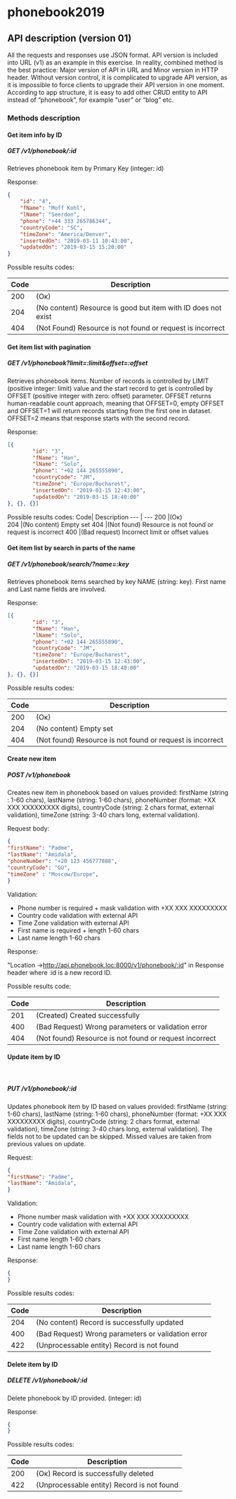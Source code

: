 # phonebook2019

## API description (version 01)

All the requests and responses use JSON format. API version is included into URL (v1) as an example in this exercise. In reality, combined method is the best practice: Major version of API in URL and Minor version in HTTP header. Without version control, it is complicated to upgrade API version, as it is impossible to force clients to upgrade their API version in one moment. According to app structure, it is easy to add other CRUD entity to API instead of “phonebook”, for example “user” or “blog” etc.

### Methods description

#### Get item info by ID

##### GET /v1/phonebook/:id
Retrieves phonebook item by Primary Key (integer: id) 

Response:
```json
{
    "id": "4",
    "fName": "Moff Kohl",
    "lName": "Seerdon",
    "phone": "+44 333 265786344",
    "countryCode": "SC",
    "timeZone": "America/Denver",
    "insertedOn": "2019-03-11 10:43:00",
    "updatedOn": "2019-03-15 15:20:00"
}
```
Possible results codes:

Code| Description
--- | ---
200 | (Ок)	
204 | (No content)	Resource is good but item with ID does not exist
404 | (Not Found)	Resource is not found or request is incorrect

#### Get item list with pagination

##### GET /v1/phonebook?limit=:limit&offset=:offset

Retrieves phonebook items. Number of records is controlled by LIMIT (positive integer: limit) value and the start record to get is controlled by OFFSET (positive integer with zero: offset) parameter. OFFSET returns human-readable count approach, meaning that OFFSET=0, empty OFFSET and OFFSET=1 will return records starting from the first one in dataset. OFFSET=2 means that response starts with the second record.

Response:
```json
[{
        "id": "3",
        "fName": "Han",
        "lName": "Solo",
        "phone": "+02 144 265555890",
        "countryCode": "JM",
        "timeZone": "Europe/Bucharest",
        "insertedOn": "2019-03-15 12:43:00",
        "updatedOn": "2019-03-15 18:40:00"
}, {}, {}]
```

Possible results codes:
Code| Description
--- | ---
200 |(Ок)	
204 |(No content)	Empty set
404 |(Not found)	Resource is not found or request is incorrect
400 |(Bad request)	Incorrect limit or offset values

#### Get item list by search in parts of the name

##### GET /v1/phonebook/search/?name=:key

Retrieves phonebook items searched by key NAME (string: key). First name and Last name fields are involved.

Response:
```json
[{
        "id": "3",
        "fName": "Han",
        "lName": "Solo",
        "phone": "+02 144 265555890",
        "countryCode": "JM",
        "timeZone": "Europe/Bucharest",
        "insertedOn": "2019-03-15 12:43:00",
        "updatedOn": "2019-03-15 18:40:00"
}, {}, {}]
```
Possible results codes:

Code| Description
--- | ---
200 |(Ок)	
204 |(No content)	Empty set
404 |(Not found)	Resource is not found or request is incorrect

#### Create new item

##### POST /v1/phonebook

Creates new item in phonebook based on values provided: firstName (string : 1-60 chars), lastName (string: 1-60 chars), phoneNumber (format: +XX XXX XXXXXXXXX digits), countryCode (string: 2 chars format, external validation), timeZone (string: 3-40 chars long, external validation). 


Request body:

```json
{
"firstName": "Padme", 
"lastName": "Amidala", 
"phoneNumber": "+20 123 456777888",
"countryCode": "GU",
"timeZone" : "Moscow/Europe",
}
```

Validation:

* Phone number is required + mask validation with +XX XXX XXXXXXXXX
* Country code validation with external API
* Time Zone validation with external API
* First name is required + length 1-60 chars
* Last name length 1-60 chars

Response:

"Location →http://api.phonebook.loc:8000/v1/phonebook/:id" in Response header where :id is a new record ID.

Possible results code:

Code| Description
--- | ---
201 |(Created)	Created successfully
400 |(Bad Request)	Wrong parameters or validation error
404 |(Not found)	Resource is not found or request incorrect

#### Update item by ID
 
##### PUT /v1/phonebook/:id

Updates phonebook item by ID based on values provided: firstName (string: 1-60 chars), lastName (string: 1-60 chars), phoneNumber (format: +XX XXX XXXXXXXXX digits), countryCode (string: 2 chars format, external validation), timeZone (string: 3-40 chars long, external validation).  The fields not to be updated can be skipped. Missed values are taken from previous values on update.

Request:
```json
{
"firstName": "Padme", 
"lastName": "Amidala", 
}
```

Validation:

* Phone number mask validation with +XX XXX XXXXXXXXX
* Country code validation with external API
* Time Zone validation with external API
* First name length 1-60 chars
* Last name length 1-60 chars


Response:
```json
{
}
```

Possible results codes:

Code| Description
--- | ---
204 |(No content)	Record is successfully updated
400 |(Bad Request)	Wrong parameters or validation error
422 |(Unprocessable entity)	Record is not found


#### Delete item by ID 

##### DELETE /v1/phonebook/:id

Delete phonebook by ID provided. (integer: id)

Response:

```json
{
}
```
Possible results codes:

Code| Description
--- | ---
200 | (Ок)	Record is successfully deleted
422 |(Unprocessable entity)	Record is not found
